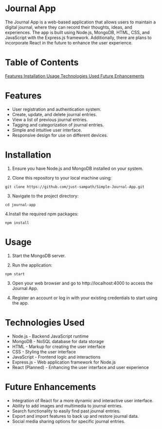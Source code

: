 # Journal App

The Journal App is a web-based application that allows users to maintain a digital journal, where they can record their thoughts, ideas, and experiences. The app is built using Node.js, MongoDB, HTML, CSS, and JavaScript with the Express.js framework. Additionally, there are plans to incorporate React in the future to enhance the user experience.

# Table of Contents

<u> Features </u>
<u>Installation </u>
<u>Usage </u>
<u>Technologies Used </u>
<u>Future Enhancements </u>

# Features

- User registration and authentication system.
- Create, update, and delete journal entries.
- View a list of previous journal entries.
- Tagging and categorization of journal entries.
- Simple and intuitive user interface.
- Responsive design for use on different devices.

# Installation

1. Ensure you have Node.js and MongoDB installed on your system.

2. Clone this repository to your local machine using:

`git clone https://github.com/just-sampath/Simple-Journal-App.git`

3. Navigate to the project directory:

`cd journal-app`

4.Install the required npm packages:

`npm install`

# Usage

1. Start the MongoDB server.

2. Run the application:

`npm start`

3. Open your web browser and go to http://localhost:4000 to access the Journal App.

4. Register an account or log in with your existing credentials to start using the app.

# Technologies Used

- Node.js - Backend JavaScript runtime
- MongoDB - NoSQL database for data storage
- HTML - Markup for creating the user interface
- CSS - Styling the user interface
- JavaScript - Frontend logic and interactions
- Express.js - Web application framework for Node.js
- React (Planned) - Enhancing the user interface and user experience

# Future Enhancements

- Integration of React for a more dynamic and interactive user interface.
- Ability to add images and multimedia to journal entries.
- Search functionality to easily find past journal entries.
- Export and import features to back up and restore journal data.
- Social media sharing options for specific journal entries.
